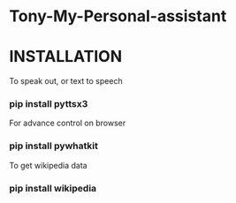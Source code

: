 # Tony-My-Personal-assistant
<h1> INSTALLATION</h1>
To speak out, or text to speech <h3> pip install pyttsx3 </h3>
For advance control on browser <h3>pip install pywhatkit </h3>
To get wikipedia data <h3>pip install wikipedia</h3> 

